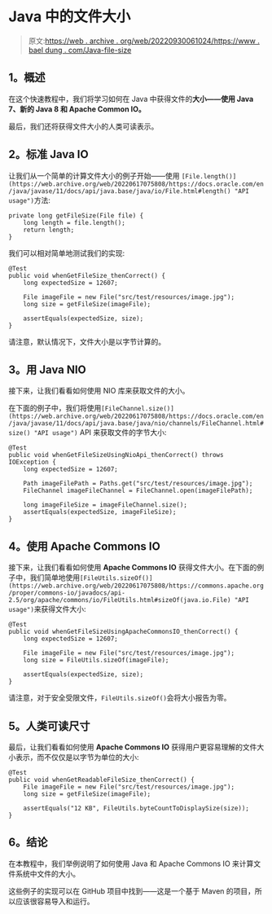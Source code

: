 # Java 中的文件大小

> 原文:[https://web . archive . org/web/20220930061024/https://www . bael dung . com/Java-file-size](https://web.archive.org/web/20220930061024/https://www.baeldung.com/java-file-size)

## **1。概述**

在这个快速教程中，我们将学习如何在 Java 中获得文件的**大小——使用 Java 7、新的 Java 8 和 Apache Common IO。**

最后，我们还将获得文件大小的人类可读表示。

## **2。标准 Java IO**

让我们从一个简单的计算文件大小的例子开始——使用 `[File.length()](https://web.archive.org/web/20220617075808/https://docs.oracle.com/en/java/javase/11/docs/api/java.base/java/io/File.html#length() "API usage")`方法:

```
private long getFileSize(File file) {
    long length = file.length();
    return length;
}
```

我们可以相对简单地测试我们的实现:

```
@Test
public void whenGetFileSize_thenCorrect() {
    long expectedSize = 12607;

    File imageFile = new File("src/test/resources/image.jpg");
    long size = getFileSize(imageFile);

    assertEquals(expectedSize, size);
}
```

请注意，默认情况下，文件大小是以字节计算的。

## **3。用 Java NIO**

接下来，让我们看看如何使用 NIO 库来获取文件的大小。

在下面的例子中，我们将使用`[FileChannel.size()](https://web.archive.org/web/20220617075808/https://docs.oracle.com/en/java/javase/11/docs/api/java.base/java/nio/channels/FileChannel.html#size() "API usage")` API 来获取文件的字节大小:

```
@Test
public void whenGetFileSizeUsingNioApi_thenCorrect() throws IOException {
    long expectedSize = 12607;

    Path imageFilePath = Paths.get("src/test/resources/image.jpg");
    FileChannel imageFileChannel = FileChannel.open(imageFilePath);

    long imageFileSize = imageFileChannel.size();
    assertEquals(expectedSize, imageFileSize);
} 
```

## **4。使用 Apache Commons IO**

接下来，让我们看看如何使用 **Apache Commons IO** 获得文件大小。在下面的例子中，我们简单地使用`[FileUtils.sizeOf()](https://web.archive.org/web/20220617075808/https://commons.apache.org/proper/commons-io/javadocs/api-2.5/org/apache/commons/io/FileUtils.html#sizeOf(java.io.File) "API usage")`来获得文件大小:

```
@Test
public void whenGetFileSizeUsingApacheCommonsIO_thenCorrect() {
    long expectedSize = 12607;

    File imageFile = new File("src/test/resources/image.jpg");
    long size = FileUtils.sizeOf(imageFile);

    assertEquals(expectedSize, size);
}
```

请注意，对于安全受限文件，`FileUtils.sizeOf()`会将大小报告为零。

## **5。人类可读尺寸**

最后，让我们看看如何使用 **Apache Commons IO** 获得用户更容易理解的文件大小表示，而不仅仅是以字节为单位的大小:

```
@Test
public void whenGetReadableFileSize_thenCorrect() {
    File imageFile = new File("src/test/resources/image.jpg");
    long size = getFileSize(imageFile);

    assertEquals("12 KB", FileUtils.byteCountToDisplaySize(size));
} 
```

## **6。结论**

在本教程中，我们举例说明了如何使用 Java 和 Apache Commons IO 来计算文件系统中文件的大小。

这些例子的实现可以在 GitHub 项目中找到——这是一个基于 Maven 的项目，所以应该很容易导入和运行。